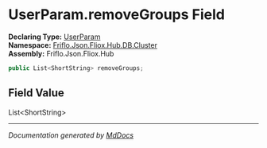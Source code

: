 ﻿<!--  
  <auto-generated>   
    The contents of this file were generated by a tool.  
    Changes to this file may be list if the file is regenerated  
  </auto-generated>   
-->

# UserParam.removeGroups Field

**Declaring Type:** [UserParam](../index.md)  
**Namespace:** [Friflo.Json.Fliox.Hub.DB.Cluster](../../index.md)  
**Assembly:** Friflo.Json.Fliox.Hub

```csharp
public List<ShortString> removeGroups;
```

## Field Value

List\<ShortString\>

___

*Documentation generated by [MdDocs](https://github.com/ap0llo/mddocs)*
